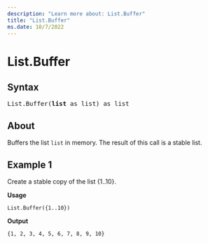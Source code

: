 ```yaml
---
description: "Learn more about: List.Buffer"
title: "List.Buffer"
ms.date: 10/7/2022
---
```

# List.Buffer

## Syntax

<pre>
List.Buffer(<b>list</b> as list) as list
</pre>

## About

Buffers the list `list` in memory. The result of this call is a stable list.

## Example 1

Create a stable copy of the list {1..10}.

**Usage**

```powerquery-m
List.Buffer({1..10})
```

**Output**

`{1, 2, 3, 4, 5, 6, 7, 8, 9, 10}`
